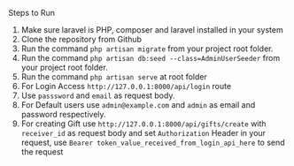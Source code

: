 Steps to Run
1. Make sure laravel is PHP, composer and laravel installed in your system
2. Clone the repository from Github
3. Run the command `php artisan migrate` from your project root folder.
4. Run the command `php artisan db:seed --class=AdminUserSeeder` from your project root folder.
5. Run the command `php artisan serve` at root folder
6. For Login Access `http://127.0.0.1:8000/api/login` route
7. Use `passsword` and `email` as request body.
8. For Default users use `admin@example.com` and `admin` as email and password respectively.
9. For creating Gift use `http://127.0.0.1:8000/api/gifts/create` with `receiver_id` as request body and set `Authorization` Header in your request, use `Bearer token_value_received_from_login_api_here` to send the request